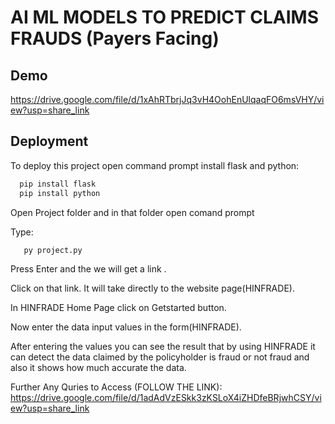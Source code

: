 
# AI ML MODELS TO PREDICT CLAIMS FRAUDS (Payers Facing)
 
## Demo

https://drive.google.com/file/d/1xAhRTbrjJq3vH4OohEnUlqaqFO6msVHY/view?usp=share_link


## Deployment

To deploy this project open command prompt install flask and python: 

```bash
  pip install flask
  pip install python

```
Open Project folder and in that folder open comand prompt

Type:
```bash
   py project.py 

```
Press Enter and the we will get a link .

Click on that link.
 It will take directly to the website page(HINFRADE).

In HINFRADE  Home Page click on Getstarted button.

Now enter the data input values in the form(HINFRADE).

After entering the values you can see  the result that by using HINFRADE it can detect the data  claimed by the policyholder is fraud or not fraud and also it shows how much accurate the data.

Further Any Quries to Access (FOLLOW THE LINK): https://drive.google.com/file/d/1adAdVzESkk3zKSLoX4iZHDfeBRjwhCSY/view?usp=share_link

 
 

